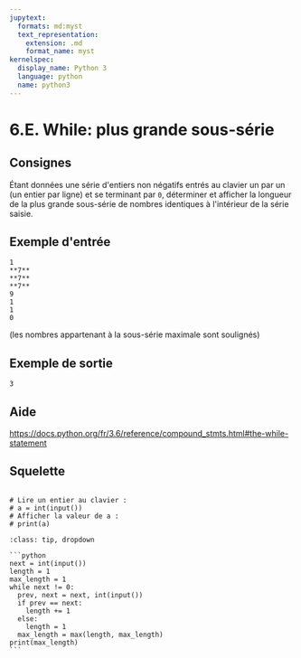 ```yaml
---
jupytext:
  formats: md:myst
  text_representation:
    extension: .md
    format_name: myst
kernelspec:
  display_name: Python 3
  language: python
  name: python3
---
```


# 6.E. While: plus grande sous-série

## Consignes

Étant données une série d'entiers non négatifs entrés au clavier un par un (un entier par ligne) et se terminant par `0`,  déterminer et afficher la longueur de la plus grande sous-série de nombres identiques à l'intérieur de la série saisie.

## Exemple d'entrée

```
1
**7**
**7**
**7**
9
1
1
0
```

(les nombres appartenant à la sous-série maximale sont soulignés)

## Exemple de sortie

```
3
```

## Aide

https://docs.python.org/fr/3.6/reference/compound_stmts.html#the-while-statement

## Squelette

```{code-cell} ipython3

# Lire un entier au clavier :
# a = int(input())
# Afficher la valeur de a :
# print(a)

```

````{admonition} Cliquez ici pour voir la solution
:class: tip, dropdown

```python
next = int(input())
length = 1
max_length = 1
while next != 0:
  prev, next = next, int(input())
  if prev == next:
    length += 1
  else:
    length = 1
  max_length = max(length, max_length)
print(max_length)
```
````
